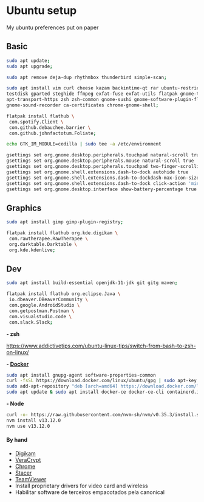 # Ubuntu setup

My ubuntu preferences put on paper

## Basic

``` bash
sudo apt update;  
sudo apt upgrade;  

sudo apt remove deja-dup rhythmbox thunderbird simple-scan;

sudo apt install vim curl cheese kazam backintime-qt rar ubuntu-restricted-extras \  
testdisk gparted steghide ffmpeg exfat-fuse exfat-utils flatpak gnome-tweaks \ 
apt-transport-https zsh zsh-common gnome-sushi gnome-software-plugin-flatpak \ 
gnome-sound-recorder ca-certificates chrome-gnome-shell;

flatpak install flathub \
 com.spotify.Client \
 com.github.debauchee.barrier \ 
 com.github.johnfactotum.Foliate;

echo GTK_IM_MODULE=cedilla | sudo tee -a /etc/environment

gsettings set org.gnome.desktop.peripherals.touchpad natural-scroll true
gsettings set org.gnome.desktop.peripherals.mouse natural-scroll true
gsettings set org.gnome.desktop.peripherals.touchpad two-finger-scrolling-enabled true
gsettings set org.gnome.shell.extensions.dash-to-dock autohide true
gsettings set org.gnome.shell.extensions.dash-to-dockdash-max-icon-size 32
gsettings set org.gnome.shell.extensions.dash-to-dock click-action 'minimize'
gsettings set org.gnome.desktop.interface show-battery-percentage true

```

## Graphics

``` bash
sudo apt install gimp gimp-plugin-registry;

flatpak install flathub org.kde.digikam \ 
 com.rawtherapee.RawTherapee \ 
 org.darktable.Darktable \ 
 org.kde.kdenlive;

```

## Dev

``` bash
sudo apt install build-essential openjdk-11-jdk git gitg maven;

flatpak install flathub org.eclipse.Java \ 
 io.dbeaver.DBeaverCommunity \ 
 com.google.AndroidStudio \ 
 com.getpostman.Postman \ 
 com.visualstudio.code \ 
 com.slack.Slack;

```

**- zsh**

https://www.addictivetips.com/ubuntu-linux-tips/switch-from-bash-to-zsh-on-linux/

**- [Docker](https://docs.docker.com/engine/install/ubuntu)**

``` bash
sudo apt install gnupg-agent software-properties-common
curl -fsSL https://download.docker.com/linux/ubuntu/gpg | sudo apt-key add -
sudo add-apt-repository "deb [arch=amd64] https://download.docker.com/linux/ubuntu $(lsb_release -cs) stable"
sudo apt update & sudo apt install docker-ce docker-ce-cli containerd.io

```

**- Node**

``` bash
curl -o- https://raw.githubusercontent.com/nvm-sh/nvm/v0.35.3/install.sh | zsh
nvm install v13.12.0
nvm use v13.12.0

```
#### By hand

- [Digikam](https://www.digikam.org/download)
- [VeraCrypt](https://www.veracrypt.fr/en/Downloads.html)
- [Chrome](http://www.google.com/intl/pt-BR/chrome/browser)
- [Stacer](https://github.com/oguzhaninan/Stacer/releases)
- [TeamViewer](http://www.teamviewer.com/pt/download/linux.aspx)
- Install proprietary drivers for video card and wireless
- Habilitar software de terceiros empacotados pela canonical  
